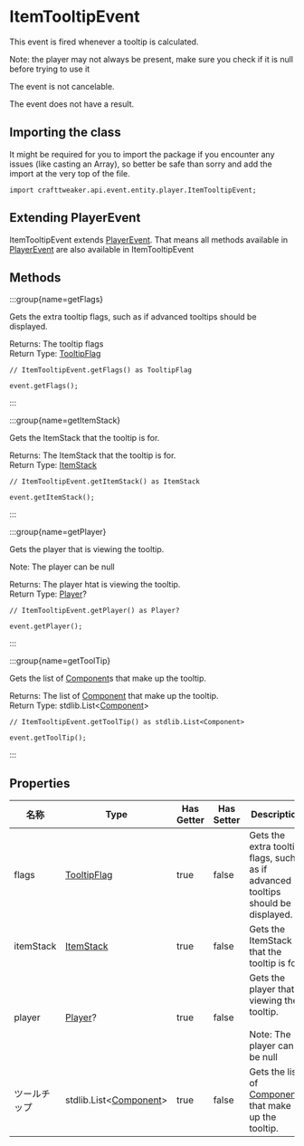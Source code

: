 # ItemTooltipEvent

This event is fired whenever a tooltip is calculated.

  Note: the player may not always be present, make sure you check if it is null before trying to use it

The event is not cancelable.

The event does not have a result.

## Importing the class

It might be required for you to import the package if you encounter any issues (like casting an Array), so better be safe than sorry and add the import at the very top of the file.
```zenscript
import crafttweaker.api.event.entity.player.ItemTooltipEvent;
```


## Extending PlayerEvent

ItemTooltipEvent extends [PlayerEvent](/forge/api/event/entity/player/PlayerEvent). That means all methods available in [PlayerEvent](/forge/api/event/entity/player/PlayerEvent) are also available in ItemTooltipEvent

## Methods

:::group{name=getFlags}

Gets the extra tooltip flags, such as if advanced tooltips should be displayed.

Returns: The tooltip flags  
Return Type: [TooltipFlag](/vanilla/api/item/TooltipFlag)

```zenscript
// ItemTooltipEvent.getFlags() as TooltipFlag

event.getFlags();
```

:::

:::group{name=getItemStack}

Gets the ItemStack that the tooltip is for.

Returns: The ItemStack that the tooltip is for.  
Return Type: [ItemStack](/vanilla/api/item/ItemStack)

```zenscript
// ItemTooltipEvent.getItemStack() as ItemStack

event.getItemStack();
```

:::

:::group{name=getPlayer}

Gets the player that is viewing the tooltip.

 Note: The player can be null

Returns: The player htat is viewing the tooltip.  
Return Type: [Player](/vanilla/api/entity/type/player/Player)?

```zenscript
// ItemTooltipEvent.getPlayer() as Player?

event.getPlayer();
```

:::

:::group{name=getToolTip}

Gets the list of [Component](/vanilla/api/text/Component)s that make up the tooltip.

Returns: The list of [Component](/vanilla/api/text/Component) that make up the tooltip.  
Return Type: stdlib.List&lt;[Component](/vanilla/api/text/Component)&gt;

```zenscript
// ItemTooltipEvent.getToolTip() as stdlib.List<Component>

event.getToolTip();
```

:::


## Properties

| 名称        | Type                                                                    | Has Getter | Has Setter | Description                                                                                           |
| --------- | ----------------------------------------------------------------------- | ---------- | ---------- | ----------------------------------------------------------------------------------------------------- |
| flags     | [TooltipFlag](/vanilla/api/item/TooltipFlag)                            | true       | false      | Gets the extra tooltip flags, such as if advanced tooltips should be displayed.                       |
| itemStack | [ItemStack](/vanilla/api/item/ItemStack)                                | true       | false      | Gets the ItemStack that the tooltip is for.                                                           |
| player    | [Player](/vanilla/api/entity/type/player/Player)?                       | true       | false      | Gets the player that is viewing the tooltip. <br />  <br />  Note: The player can be null |
| ツールチップ    | stdlib.List&lt;[Component](/vanilla/api/text/Component)&gt; | true       | false      | Gets the list of [Component](/vanilla/api/text/Component)s that make up the tooltip.                  |


